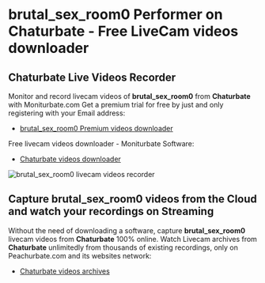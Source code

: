 # brutal_sex_room0 Performer on Chaturbate - Free LiveCam videos downloader

## Chaturbate Live Videos Recorder

Monitor and record livecam videos of **brutal_sex_room0** from **Chaturbate** with Moniturbate.com
Get a premium trial for free by just and only registering with your Email address:
* [brutal_sex_room0 Premium videos downloader](https://moniturbate.com/request-demo-licence-key.html)

Free livecam videos downloader - Moniturbate Software:
* [Chaturbate videos downloader](https://moniturbate.com/moniturbate-download-software.html)

![brutal_sex_room0 livecam videos recorder](https://peachurnet.com/templates/moniturbate-software.png)


## Capture brutal_sex_room0 videos from the Cloud and watch your recordings on Streaming

Without the need of downloading a software, capture **brutal_sex_room0** livecam videos from **Chaturbate** 100% online.
Watch Livecam archives from **Chaturbate** unlimitedly from thousands of existing recordings, only on Peachurbate.com and its websites network:
* [Chaturbate videos archives](https://peachurnet.com/)